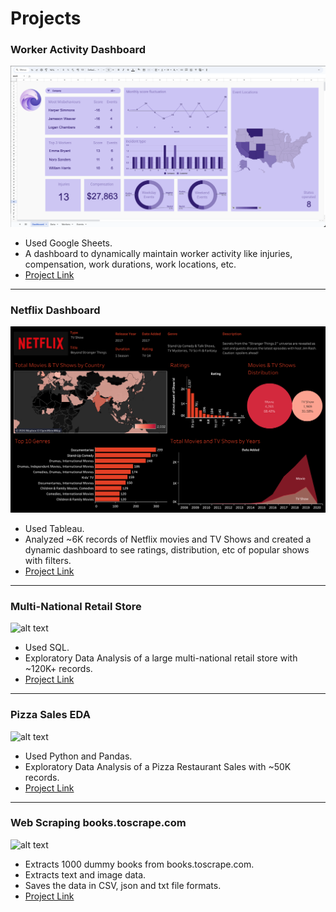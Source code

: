 # Projects


### Worker Activity Dashboard 
![alt text](https://github.com/Singularity-Coder/Code-Snippets-SQL/blob/main/g_sheets/Projects/worker_activity_dashboard/sc2.png)
* Used Google Sheets.
* A dashboard to dynamically maintain worker activity like injuries, compensation, work durations, work locations, etc.
* [Project Link](https://docs.google.com/spreadsheets/d/1-HLGfaq5HPvAhhyQK6f9mY-p_RM3nTYVuejWOZy9dS8/edit?gid=818580813#gid=818580813)

___


### Netflix Dashboard 
![alt text](https://github.com/Singularity-Coder/Code-Snippets-SQL/blob/main/tableau/Projects/Netflix/sc1.png)
* Used Tableau.
* Analyzed ~6K records of Netflix movies and TV Shows and created a dynamic dashboard to see ratings, distribution, etc of popular shows with filters.
* [Project Link](https://public.tableau.com/app/profile/hithesh.v1025/viz/NetflixEDA_17184457177390/NetflixDashboard?publish=yes)

___


### Multi-National Retail Store
![alt text](https://github.com/Singularity-Coder/Instant-SQL/blob/main/sql/Projects/Multi%20National%20Retail%20Store%20Case%20Study/sc1.png)
* Used SQL.
* Exploratory Data Analysis of a large multi-national retail store with ~120K+ records.
* [Project Link](https://github.com/Singularity-Coder/Instant-SQL/tree/main/sql/Projects/Multi%20National%20Retail%20Store%20Case%20Study)

___


### Pizza Sales EDA
![alt text](https://github.com/Singularity-Coder/Instant-Python/blob/main/projects/kaggle_pizza_sales_eda/sc1.png)
* Used Python and Pandas.
* Exploratory Data Analysis of a Pizza Restaurant Sales with ~50K records.
* [Project Link](https://github.com/Singularity-Coder/Instant-Python/tree/main/projects/kaggle_pizza_sales_eda)


___


### Web Scraping books.toscrape.com
![alt text](https://github.com/Singularity-Coder/Instant-Python/blob/main/projects/web_scraping_books_toscrape_com/sc1.png)
* Extracts 1000 dummy books from books.toscrape.com.
* Extracts text and image data.
* Saves the data in CSV, json and txt file formats.
* [Project Link](https://github.com/Singularity-Coder/Instant-Python/tree/main/projects/web_scraping_books_toscrape_com)